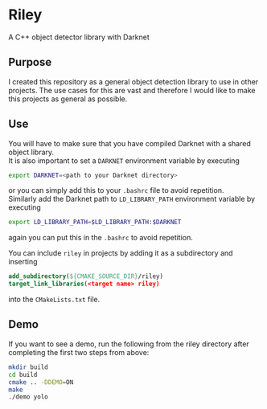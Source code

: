 # Riley
A C++ object detector library with Darknet

## Purpose
I created this repository as a general object detection library to use in other projects. 
The use cases for this are vast and therefore I would like to make this projects as general as possible.

## Use
You will have to make sure that you have compiled Darknet with a shared object library.  
It is also important to set a `DARKNET` environment variable by executing
```bash
export DARKNET=<path to your Darknet directory>
```
or you can simply add this to your `.bashrc` file to avoid repetition.  
Similarly add the Darknet path to `LD_LIBRARY_PATH` environment variable by executing
```bash
export LD_LIBRARY_PATH=$LD_LIBRARY_PATH:$DARKNET
```
again you can put this in the `.bashrc` to avoid repetition.  

You can include `riley` in projects by adding it as a subdirectory and inserting
```cmake
add_subdirectory(${CMAKE_SOURCE_DIR}/riley)
target_link_libraries(<target name> riley)
```
into the `CMakeLists.txt` file.

## Demo
If you want to see a demo, run the following from the riley directory after completing the first two steps from above:
```bash
mkdir build
cd build 
cmake .. -DDEMO=ON
make
./demo yolo
```
